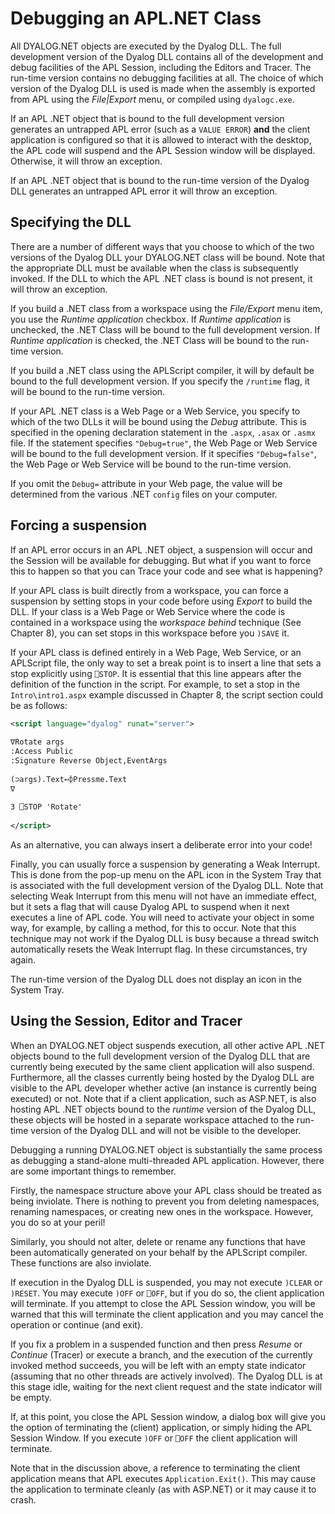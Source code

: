 <h1 class="heading"><span class="name">Debugging an APL.NET Class</span></h1>

All DYALOG.NET objects are executed by the Dyalog DLL. The full development version of the Dyalog DLL contains all of the development and debug facilities of the APL Session, including the Editors and Tracer. The run-time version contains no debugging facilities at all. The choice of which version of the Dyalog DLL is used is made when the assembly is exported from APL using the *File|Export* menu, or compiled using `dyalogc.exe`.

If an APL .NET object that is bound to the full development version generates an untrapped APL error (such as a `VALUE ERROR`) **and** the client application is configured so that it is allowed to interact with the desktop, the APL code will suspend and the APL Session window will be displayed. Otherwise, it will throw an exception.

If an APL .NET object that is bound to the run-time version of the Dyalog DLL generates an untrapped APL error it will throw an exception.

## Specifying the DLL

There are a number of different ways that you choose to which of the two versions of the Dyalog DLL your DYALOG.NET class will be bound. Note that the appropriate DLL must be available when the class is subsequently invoked. If the DLL to which the APL .NET class is bound is not present, it will throw an exception.

If you build a .NET class from a workspace using the *File/Export* menu item, you use the *Runtime application* checkbox. If *Runtime application* is unchecked, the .NET Class will be bound to the full development version. If *Runtime application* is checked, the .NET Class will be bound to the run-time version.

If you build a .NET class using the APLScript compiler, it will by default be bound to the full development version. If you specify the `/runtime` flag, it will be bound to the run-time version.

If your APL .NET class is a Web Page or a Web Service, you specify to which of the two DLLs it will be bound using the *Debug* attribute. This is specified in the opening declaration statement in the `.aspx`, `.asax` or `.asmx` file. If the statement specifies `"Debug=true"`, the Web Page or Web Service will be bound to the full development version. If it specifies `"Debug=false"`, the Web Page or Web Service will be bound to the run-time version.

If you omit the `Debug=` attribute in your Web page, the value will be determined from the various .NET `config` files on your computer.

## Forcing a suspension

If an APL error occurs in an APL .NET object, a suspension will occur and the Session will be available for debugging. But what if you want to force this to happen so that you can Trace your code and see what is happening?

If your APL class is built directly from a workspace, you can force a suspension by setting stops in your code before using *Export* to build the DLL. If your class is a Web Page or Web Service where the code is contained in a workspace using the *workspace behind* technique (See Chapter 8), you can set stops in this workspace before you `)SAVE` it.

If your APL class is defined entirely in a Web Page, Web Service, or an APLScript file, the only way to set a break point is to insert a line that sets a stop explicitly using `⎕STOP`. It is essential that this line appears after the definition of the function in the script. For example, to set a stop in the `Intro\intro1.aspx` example discussed in Chapter 8, the script section could be as follows:
```xml
<script language="dyalog" runat="server">
 
∇Rotate args
:Access Public
:Signature Reverse Object,EventArgs
 
(⊃args).Text←⌽Pressme.Text
∇
 
3 ⎕STOP 'Rotate'
 
</script>
```

As an alternative, you can always insert a deliberate error into your code!

Finally, you can usually force a suspension by generating a Weak Interrupt. This is done from the pop-up menu on the APL icon in the System Tray that is associated with the full development version of the Dyalog DLL. Note that selecting Weak Interrupt from this menu will not have an immediate effect, but it sets a flag that will cause Dyalog APL to suspend when it next executes a line of APL code. You will need to activate your object in some way, for example, by calling a method, for this to occur. Note that this technique may not work if the Dyalog DLL is busy because a thread switch automatically resets the Weak Interrupt flag. In these circumstances, try again.

The run-time version of the Dyalog DLL does not display an icon in the System Tray.

## Using the Session, Editor and Tracer

When an DYALOG.NET object suspends execution, all other active APL .NET objects bound to the full development version of the Dyalog DLL that are currently being executed by the same client application will also suspend. Furthermore, all the classes currently being hosted by the Dyalog DLL are visible to the APL developer whether active (an instance is currently being executed) or not. Note that if a client application, such as ASP.NET, is also hosting APL .NET objects bound to the *runtime* version of the Dyalog DLL, these objects will be hosted in a separate workspace attached to the run-time version of the Dyalog DLL and will not be visible to the developer.

Debugging a running DYALOG.NET object is substantially the same process as debugging a stand-alone multi-threaded APL application. However, there are some important things to remember.

Firstly, the namespace structure above your APL class should be treated as being inviolate. There is nothing to prevent you from deleting namespaces, renaming namespaces, or creating new ones in the workspace. However, you do so at your peril!

Similarly, you should not alter, delete or rename any functions that have been automatically generated on your behalf by the APLScript compiler. These functions are also inviolate.

If execution in the Dyalog DLL is suspended, you may not execute `)CLEAR` or `)RESET`.  You may execute `)OFF` or `⎕OFF`, but if you do so, the client application will terminate. If you attempt to close the APL Session window, you will be warned that this will terminate the client application and you may cancel the operation or continue (and exit).

If you fix a problem in a suspended function and then press *Resume* or *Continue* (Tracer) or execute a branch, and the execution of the currently invoked method succeeds, you will be left with an empty state indicator (assuming that no other threads are actively involved). The Dyalog DLL is at this stage idle, waiting for the next client request and the state indicator will be empty.

If, at this point, you close the APL Session window, a dialog box will give you the option of terminating the (client) application, or simply hiding the APL Session Window. If you execute `)OFF` or `⎕OFF` the client application will terminate.

Note that in the discussion above, a reference to terminating the client application means that APL executes `Application.Exit()`. This may cause the application to terminate cleanly (as with ASP.NET) or it may cause it to crash.
